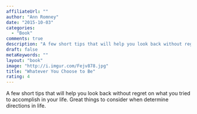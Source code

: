 ```yaml
---
affiliateUrl: ""
author: "Ann Romney"
date: "2015-10-03"
categories:
  - "Book"
comments: true
description: "A few short tips that will help you look back without regret on what you tried to accomplish in your life.  Great things to consider when determine di"
draft: false
metaKeywords: ""
layout: "book"
image: "http://i.imgur.com/Fejv878.jpg"
title: "Whatever You Choose to Be"
rating: 4
---
```


A few short tips that will help you look back without regret on what you tried to accomplish in your life.  Great things to consider when determine directions in life.

